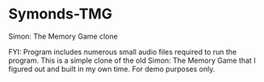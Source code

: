 # Symonds-TMG
Simon: The Memory Game clone

FYI: Program includes numerous small audio files required to run the program. 
This is a simple clone of the old Simon: The Memory Game that I figured out and built in my own time. 
For demo purposes only. 
